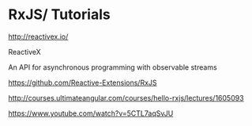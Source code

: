 # RxJS/ Tutorials

http://reactivex.io/

ReactiveX

An API for asynchronous programming
with observable streams


https://github.com/Reactive-Extensions/RxJS


http://courses.ultimateangular.com/courses/hello-rxjs/lectures/1605093


https://www.youtube.com/watch?v=5CTL7aqSvJU
